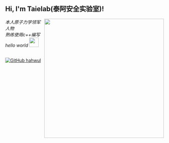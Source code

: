 <h2> Hi, I'm Taielab(泰阿安全实验室)!</h2>

<img align='right' src="https://github-readme-stats.vercel.app/api?username=taielab&show_icons=true&theme=radical" width="380">

<p><em>本人原子力学领军人物 <br>
  熟练使用c++编写hello world <img src="https://media.giphy.com/media/WUlplcMpOCEmTGBtBW/giphy.gif" width="30"><br><br>
 
</em></p>

[![GitHub hahwul](https://img.shields.io/github/followers/taielab?label=follow%20github&style=flat-square)](https://github.com/taielab)

<br>
